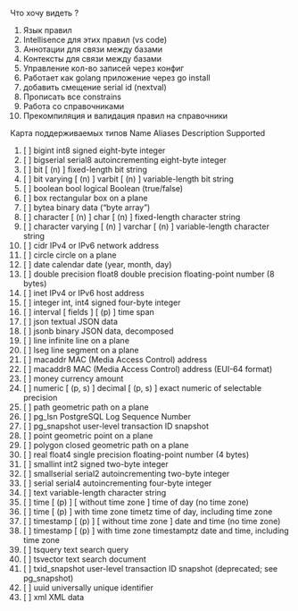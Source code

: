 Что хочу видеть ?

1) Язык правил
2) Intellisence для этих правил (vs code)
3) Аннотации для связи между базами
4) Контексты для связи между базами
5) Управление кол-во записей через конфиг
6) Работает как golang приложение через go install
7) добавить смещение serial id (nextval)
8) Прописать все constrains
9) Работа со справочниками
10) Прекомпиляция и валидация правил на справочники


Карта поддерживаемых типов
Name	Aliases	Description Supported
1. [ ] bigint	int8	signed eight-byte integer
2. [ ] bigserial	serial8	autoincrementing eight-byte integer
3. [ ] bit [ (n) ]	 	fixed-length bit string
4. [ ] bit varying [ (n) ]	varbit [ (n) ]	variable-length bit string
5. [ ] boolean	bool	logical Boolean (true/false)
6. [ ] box	 	rectangular box on a plane
7. [ ] bytea	 	binary data (“byte array”)
8. [ ] character [ (n) ]	char [ (n) ]	fixed-length character string
9. [ ] character varying [ (n) ]	varchar [ (n) ]	variable-length character string
10. [ ] cidr	 	IPv4 or IPv6 network address
11. [ ] circle	 	circle on a plane
12. [ ] date	 	calendar date (year, month, day)
13. [ ] double precision	float8	double precision floating-point number (8 bytes)
14. [ ] inet	 	IPv4 or IPv6 host address
15. [ ] integer	int, int4	signed four-byte integer
16. [ ] interval [ fields ] [ (p) ]	 	time span
17. [ ] json	 	textual JSON data
18. [ ] jsonb	 	binary JSON data, decomposed
19. [ ] line	 	infinite line on a plane
20. [ ] lseg	 	line segment on a plane
21. [ ] macaddr	 	MAC (Media Access Control) address
22. [ ] macaddr8	 	MAC (Media Access Control) address (EUI-64 format)
23. [ ] money	 	currency amount
24. [ ] numeric [ (p, s) ]	decimal [ (p, s) ]	exact numeric of selectable precision
25. [ ] path	 	geometric path on a plane
26. [ ] pg_lsn	 	PostgreSQL Log Sequence Number
27. [ ] pg_snapshot	 	user-level transaction ID snapshot
28. [ ] point	 	geometric point on a plane
29. [ ] polygon	 	closed geometric path on a plane
30. [ ] real	float4	single precision floating-point number (4 bytes)
31. [ ] smallint	int2	signed two-byte integer
32. [ ] smallserial	serial2	autoincrementing two-byte integer
33. [ ] serial	serial4	autoincrementing four-byte integer
34. [ ] text	 	variable-length character string
35. [ ] time [ (p) ] [ without time zone ]	 	time of day (no time zone)
36. [ ] time [ (p) ] with time zone	timetz	time of day, including time zone
37. [ ] timestamp [ (p) ] [ without time zone ]	 	date and time (no time zone)
38. [ ] timestamp [ (p) ] with time zone	timestamptz	date and time, including time zone
39. [ ] tsquery	 	text search query
40. [ ] tsvector	 	text search document
41. [ ] txid_snapshot	 	user-level transaction ID snapshot (deprecated; see pg_snapshot)
42. [ ] uuid	 	universally unique identifier
43. [ ] xml	 	XML data
